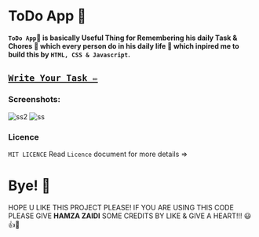 # ToDo App 📝
 
**`ToDo App`📝 is basically Useful Thing for Remembering his daily Task & Chores 📌 which every person do in his daily life 📆 which inpired me to build this by `HTML, CSS & Javascript`.**

## [`Write Your Task ✏`]()

### Screenshots:

![ss2](https://user-images.githubusercontent.com/52501040/196446593-79830457-93da-4855-a095-80c67c1aa8be.PNG)
![ss](https://user-images.githubusercontent.com/52501040/196446582-cc83896f-0d3c-4c0f-a401-3962ef939691.PNG)

### Licence
`MIT LICENCE` Read `Licence` document for more details =>

# Bye! 👋
HOPE U LIKE THIS PROJECT PLEASE! IF YOU ARE USING THIS CODE PLEASE GIVE **HAMZA ZAIDI** SOME CREDITS BY LIKE & GIVE A HEART!!! 😃👍💛
